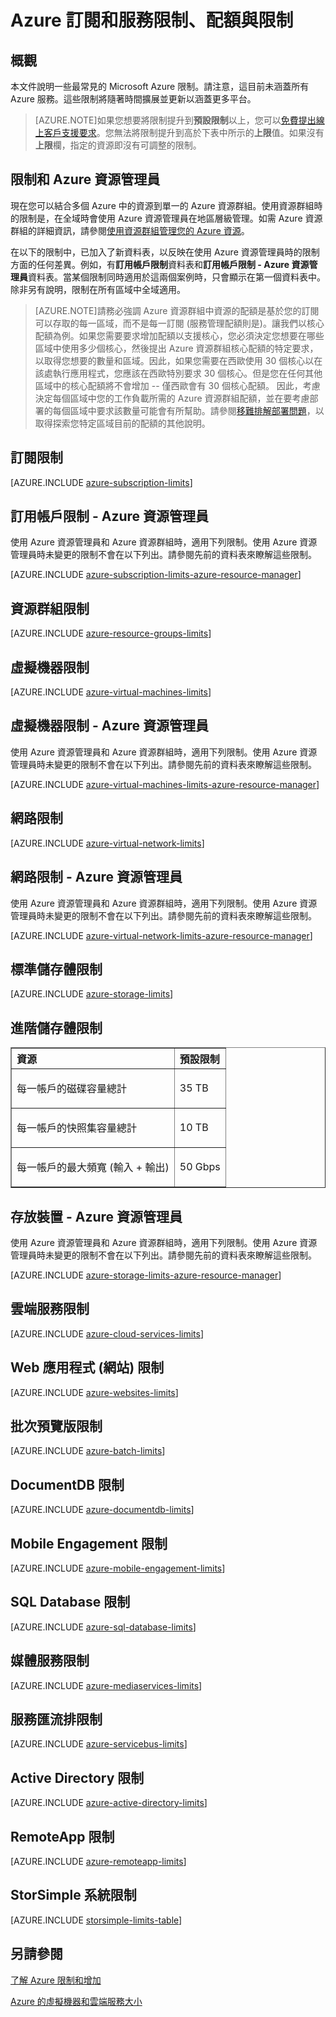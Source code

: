 <properties
	pageTitle="Microsoft Azure 訂用帳戶及服務限制、配額與限制"
	description="提供通用的 Azure 訂用帳戶和服務限制、配額和條件約束的清單。這包括如何增加限制和最大值的詳細資訊。"
	services=""
	documentationCenter=""
	authors="rothja"
	manager="jeffreyg"
	editor="mollybos"/>

<tags
	ms.service="multiple"
	ms.workload="multiple"
	ms.tgt_pltfrm="na"
	ms.devlang="na"
	ms.topic="article"
	ms.date="06/07/2015"
	ms.author="jroth"/>

# Azure 訂閱和服務限制、配額與限制

## 概觀

本文件說明一些最常見的 Microsoft Azure 限制。請注意，這目前未涵蓋所有 Azure 服務。這些限制將隨著時間擴展並更新以涵蓋更多平台。

> [AZURE.NOTE]如果您想要將限制提升到**預設限制**以上，您可以[免費提出線上客戶支援要求](http://azure.microsoft.com/blog/2014/06/04/azure-limits-quotas-increase-requests/)。您無法將限制提升到高於下表中所示的**上限**值。如果沒有**上限**欄，指定的資源即沒有可調整的限制。

## 限制和 Azure 資源管理員

現在您可以結合多個 Azure 中的資源到單一的 Azure 資源群組。使用資源群組時的限制是，在全域時會使用 Azure 資源管理員在地區層級管理。如需 Azure 資源群組的詳細資訊，請參閱[使用資源群組管理您的 Azure 資源](resource-group-portal.md)。

在以下的限制中，已加入了新資料表，以反映在使用 Azure 資源管理員時的限制方面的任何差異。例如，有**訂用帳戶限制**資料表和**訂用帳戶限制 - Azure 資源管理員**資料表。當某個限制同時適用於這兩個案例時，只會顯示在第一個資料表中。除非另有說明，限制在所有區域中全域適用。

> [AZURE.NOTE]請務必強調 Azure 資源群組中資源的配額是基於您的訂閱可以存取的每一區域，而不是每一訂閱 (服務管理配額則是)。讓我們以核心配額為例。如果您需要要求增加配額以支援核心，您必須決定您想要在哪些區域中使用多少個核心，然後提出 Azure 資源群組核心配額的特定要求，以取得您想要的數量和區域。因此，如果您需要在西歐使用 30 個核心以在該處執行應用程式，您應該在西歐特別要求 30 個核心。但是您在任何其他區域中的核心配額將不會增加 -- 僅西歐會有 30 個核心配額。<!-- --> 因此，考慮決定每個區域中您的工作負載所需的 Azure 資源群組配額，並在要考慮部署的每個區域中要求該數量可能會有所幫助。請參閱[移難排解部署問題](resource-group-deploy-debug.md##authentication-subscription-role-and-quota-issues)，以取得探索您特定區域目前的配額的其他說明。

## 訂閱限制

[AZURE.INCLUDE [azure-subscription-limits](../includes/azure-subscription-limits.md)]


## 訂用帳戶限制 - Azure 資源管理員 

使用 Azure 資源管理員和 Azure 資源群組時，適用下列限制。使用 Azure 資源管理員時未變更的限制不會在以下列出。請參閱先前的資料表來瞭解這些限制。

[AZURE.INCLUDE [azure-subscription-limits-azure-resource-manager](../includes/azure-subscription-limits-azure-resource-manager.md)]


## 資源群組限制

[AZURE.INCLUDE [azure-resource-groups-limits](../includes/azure-resource-groups-limits.md)]


## 虛擬機器限制

[AZURE.INCLUDE [azure-virtual-machines-limits](../includes/azure-virtual-machines-limits.md)]


## 虛擬機器限制 - Azure 資源管理員

使用 Azure 資源管理員和 Azure 資源群組時，適用下列限制。使用 Azure 資源管理員時未變更的限制不會在以下列出。請參閱先前的資料表來瞭解這些限制。

[AZURE.INCLUDE [azure-virtual-machines-limits-azure-resource-manager](../includes/azure-virtual-machines-limits-azure-resource-manager.md)]


## 網路限制

[AZURE.INCLUDE [azure-virtual-network-limits](../includes/azure-virtual-network-limits.md)]


## 網路限制 - Azure 資源管理員

使用 Azure 資源管理員和 Azure 資源群組時，適用下列限制。使用 Azure 資源管理員時未變更的限制不會在以下列出。請參閱先前的資料表來瞭解這些限制。

[AZURE.INCLUDE [azure-virtual-network-limits-azure-resource-manager](../includes/azure-virtual-network-limits-azure-resource-manager.md)]


## 標準儲存體限制

[AZURE.INCLUDE [azure-storage-limits](../includes/azure-storage-limits.md)]

## 進階儲存體限制

<table cellspacing="0" border="1">
<tr>
   <th align="left" valign="middle">資源</th>
   <th align="left" valign="middle">預設限制</th>
</tr>
<tr>
   <td valign="middle"><p>每一帳戶的磁碟容量總計</p></td>
   <td valign="middle"><p>35 TB</p></td>
</tr>
<tr>
   <td valign="middle"><p>每一帳戶的快照集容量總計</p></td>
   <td valign="middle"><p>10 TB</p></td>
</tr>
<tr>
   <td valign="middle"><p>每一帳戶的最大頻寬 (輸入 + 輸出)</p></td>
   <td valign="middle"><p>50 Gbps</p></td>
</tr>
</table>


## 存放裝置 - Azure 資源管理員

使用 Azure 資源管理員和 Azure 資源群組時，適用下列限制。使用 Azure 資源管理員時未變更的限制不會在以下列出。請參閱先前的資料表來瞭解這些限制。

[AZURE.INCLUDE [azure-storage-limits-azure-resource-manager](../includes/azure-storage-limits-azure-resource-manager.md)]


## 雲端服務限制

[AZURE.INCLUDE [azure-cloud-services-limits](../includes/azure-cloud-services-limits.md)]


## Web 應用程式 (網站) 限制

[AZURE.INCLUDE [azure-websites-limits](../includes/azure-websites-limits.md)]


## 批次預覽版限制

[AZURE.INCLUDE [azure-batch-limits](../includes/azure-batch-limits.md)]


## DocumentDB 限制

[AZURE.INCLUDE [azure-documentdb-limits](../includes/azure-documentdb-limits.md)]


## Mobile Engagement 限制

[AZURE.INCLUDE [azure-mobile-engagement-limits](../includes/azure-mobile-engagement-limits.md)]


## SQL Database 限制

[AZURE.INCLUDE [azure-sql-database-limits](../includes/azure-sql-database-limits.md)]


## 媒體服務限制

[AZURE.INCLUDE [azure-mediaservices-limits](../includes/azure-mediaservices-limits.md)]


## 服務匯流排限制

[AZURE.INCLUDE [azure-servicebus-limits](../includes/azure-servicebus-limits.md)]


## Active Directory 限制

[AZURE.INCLUDE [azure-active-directory-limits](../includes/azure-active-directory-limits.md)]


## RemoteApp 限制

[AZURE.INCLUDE [azure-remoteapp-limits](../includes/azure-remoteapp-limits.md)]

## StorSimple 系統限制

[AZURE.INCLUDE [storsimple-limits-table](../includes/storsimple-limits-table.md)]
 
## 另請參閱

[了解 Azure 限制和增加](http://azure.microsoft.com/blog/2014/06/04/azure-limits-quotas-increase-requests/)

[Azure 的虛擬機器和雲端服務大小](http://msdn.microsoft.com/library/azure/dn197896.aspx)

<!---HONumber=62-->